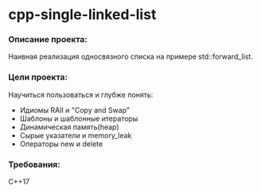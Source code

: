 # cpp-single-linked-list
### Описание проекта: 
Наивная реализация односвязного списка на примере std::forward_list.

### Цели проекта:
Научиться пользоваться и глубже понять:
* Идиомы RAII и "Copy and Swap"
* Шаблоны и шаблонные итераторы
* Динамическая память(heap)
* Сырые указатели и memory_leak
* Операторы new и delete


### Требования:
C++17
